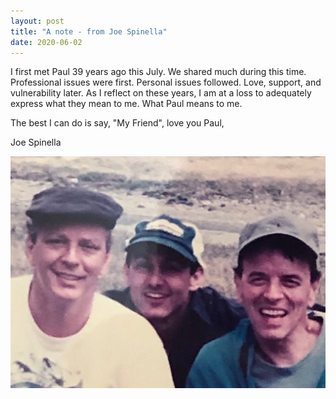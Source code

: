 ```yaml
---
layout: post
title: "A note - from Joe Spinella"
date: 2020-06-02
---
```


I first met Paul 39 years ago this July. We shared much during this time. Professional issues were first. Personal issues followed. Love, support, and vulnerability later. As I reflect on these years, I am at a loss to adequately express what they mean to me. What Paul means to me.

The best I can do is say, "My Friend", love you Paul,

Joe Spinella

![Paul and Anna](assets/paul_and_joe.webp)
